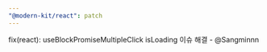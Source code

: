 ```yaml
---
"@modern-kit/react": patch
---
```


fix(react): useBlockPromiseMultipleClick isLoading 이슈 해결 - @Sangminnn

